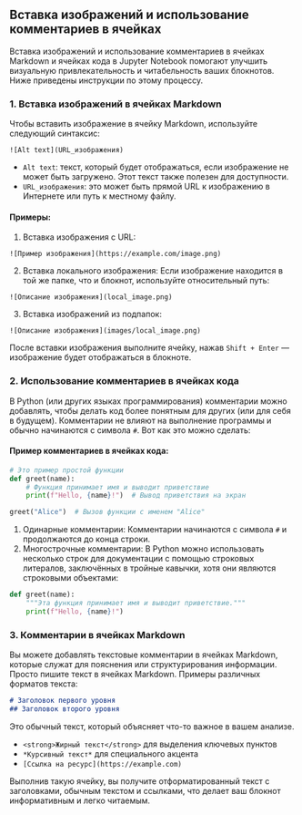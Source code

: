 ## Вставка изображений и использование комментариев в ячейках

Вставка изображений и использование комментариев в ячейках Markdown и ячейках кода в Jupyter Notebook помогают улучшить визуальную привлекательность и читабельность ваших блокнотов. Ниже приведены инструкции по этому процессу.

### 1. Вставка изображений в ячейках Markdown

Чтобы вставить изображение в ячейку Markdown, используйте следующий синтаксис:


`![Alt text](URL_изображения)`

- `Alt text`: текст, который будет отображаться, если изображение не может быть загружено. Этот текст также полезен для доступности.
- `URL_изображения`: это может быть прямой URL к изображению в Интернете или путь к местному файлу.

#### Примеры:
1. Вставка изображения с URL:

`![Пример изображения](https://example.com/image.png)`

2. Вставка локального изображения:
Если изображение находится в той же папке, что и блокнот, используйте относительный путь:

`![Описание изображения](local_image.png)`

3. Вставка изображений из подпапок:

`![Описание изображения](images/local_image.png)`

После вставки изображения выполните ячейку, нажав `Shift + Enter` — изображение будет отображаться в блокноте.

### 2. Использование комментариев в ячейках кода

В Python (или других языках программирования) комментарии можно добавлять, чтобы делать код более понятным для других (или для себя в будущем). Комментарии не влияют на выполнение программы и обычно начинаются с символа `#`. Вот как это можно сделать:

#### Пример комментариев в ячейках кода:

```py
# Это пример простой функции
def greet(name):
    # Функция принимает имя и выводит приветствие
    print(f"Hello, {name}!")  # Вывод приветствия на экран

greet("Alice")  # Вызов функции с именем "Alice"
```

1. Одинарные комментарии: Комментарии начинаются с символа `#` и продолжаются до конца строки.
2. Многострочные комментарии: В Python можно использовать несколько строк для документации с помощью строковых литералов, заключённых в тройные кавычки, хотя они являются строковыми объектами:

```py
def greet(name):
    """Эта функция принимает имя и выводит приветствие."""
    print(f"Hello, {name}!")
```

### 3. Комментарии в ячейках Markdown

Вы можете добавлять текстовые комментарии в ячейках Markdown, которые служат для пояснения или структурирования информации. Просто пишите текст в ячейках Markdown. Примеры различных форматов текста:

```markdown
# Заголовок первого уровня
## Заголовок второго уровня
```

Это обычный текст, который объясняет что-то важное в вашем анализе.

- `<strong>Жирный текст</strong>` для выделения ключевых пунктов
- `*Курсивный текст*` для специального акцента
- `[Ссылка на ресурс](https://example.com)`

Выполнив такую ячейку, вы получите отформатированный текст с заголовками, обычным текстом и ссылками, что делает ваш блокнот информативным и легко читаемым.